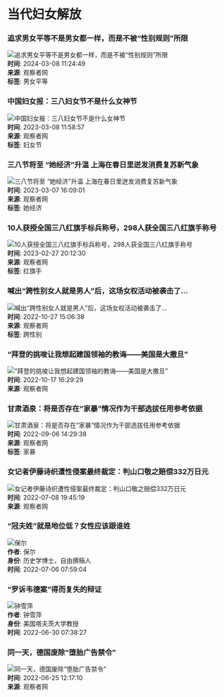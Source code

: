 # 当代妇女解放

### 追求男女平等不是男女都一样，而是不被“性别规则”所限
![追求男女平等不是男女都一样，而是不被“性别规则”所限](https://i.guancha.cn/news/2024/03/08/20240308104140574.jpg!m.jpg)  
**时间**: 2024-03-08 11:24:49  
**来源**: 观察者网  
**标签**: 男女平等

### 中国妇女报：三八妇女节不是什么女神节
![中国妇女报：三八妇女节不是什么女神节](https://i.guancha.cn/news/2023/03/08/20230308134841197.jpg!m.jpg)  
**时间**: 2023-03-08 11:58:57  
**来源**: 观察者网  
**标签**: 妇女节

### 三八节将至 “她经济”升温 上海在春日里迸发消费复苏新气象
![三八节将至 “她经济”升温 上海在春日里迸发消费复苏新气象](https://i.guancha.cn/news/2023/03/07/20230307161036424.jpg!m.jpg)  
**时间**: 2023-03-07 16:09:01  
**来源**: 观察者网  
**标签**: 她经济

### 10人获授全国三八红旗手标兵称号，298人获全国三八红旗手称号
![10人获授全国三八红旗手标兵称号，298人获全国三八红旗手称号](https://i.guancha.cn/news/2023/02/27/20230227200519411.jpg!m.jpg)  
**时间**: 2023-02-27 20:12:30  
**来源**: 观察者网  
**标签**: 红旗手

### 喊出“跨性别女人就是男人”后，这场女权活动被袭击了…
![喊出“跨性别女人就是男人”后，这场女权活动被袭击了…](https://i.guancha.cn/news/2022/10/27/20221027143018247.jpg!cmspnm?watermark/2/text/MDA6MDA6MTM=/fill/I0ZGRkZGRg==/fontsize/30/dx/15/dy/15)  
**时间**: 2022-10-27 15:06:38  
**来源**: 观察者网  
**标签**: 跨性别

### “拜登的挑唆让我想起建国领袖的教诲——美国是大撒旦”
![“拜登的挑唆让我想起建国领袖的教诲——美国是大撒旦”](https://i.guancha.cn/news/2022/10/17/20221017101655447.jpg!m.jpg)  
**时间**: 2022-10-17 16:29:29  
**来源**: 观察者网

### 甘肃酒泉：将是否存在“家暴”情况作为干部选拔任用参考依据
![甘肃酒泉：将是否存在“家暴”情况作为干部选拔任用参考依据](https://i.guancha.cn/news/2022/09/06/20220906141908816.png!m.jpg)  
**时间**: 2022-09-06 14:29:38  
**来源**: 观察者网  
**标签**: 家暴

### 女记者伊藤诗织遭性侵案最终裁定：判山口敬之赔偿332万日元
![女记者伊藤诗织遭性侵案最终裁定：判山口敬之赔偿332万日元](https://i.guancha.cn/news/2022/07/08/20220708195646192.jpg!m.jpg)  
**时间**: 2022-07-08 19:45:19  
**来源**: 观察者网

### “冠夫姓”就是地位低？女性应该跟谁姓
![保尔](https://i.guancha.cn/authors/baoer/20220813223304920.png)  
**作者**: 保尔  
**身份**: 历史学博士，自由撰稿人  
**时间**: 2022-07-06 07:59:04  

### “罗诉韦德案”得而复失的辩证
![钟雪萍](https://i.guancha.cn/ColumnPic/bc8c3d99-bb5e-4c7e-8623-0862542c250f.png)  
**作者**: 钟雪萍  
**身份**: 美国塔夫茨大学教授  
**时间**: 2022-06-30 07:38:27  

### 同一天，德国废除“堕胎广告禁令”
![同一天，德国废除“堕胎广告禁令”](https://i.guancha.cn/news/2022/06/25/20220625115711785.jpg!m.jpg)  
**时间**: 2022-06-25 12:17:10  
**来源**: 观察者网